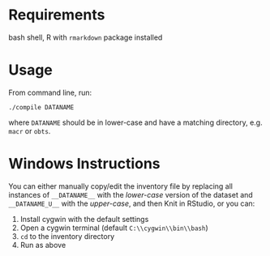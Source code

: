 # Requirements

bash shell, R with `rmarkdown` package installed

# Usage

From command line, run:

    ./compile DATANAME

where `DATANAME` should be in lower-case and have a matching directory, e.g. `macr` or `obts`.

# Windows Instructions

You can either manually copy/edit the inventory file by replacing all instances of `__DATANAME__` with the *lower-case* version of the dataset and `__DATANAME_U__` with the *upper-case*, and then Knit in RStudio, or you can:

  1. Install cygwin with the default settings
  2. Open a cygwin terminal (default `C:\\cygwin\\bin\\bash`)
  3. `cd` to the inventory directory
  4. Run as above
